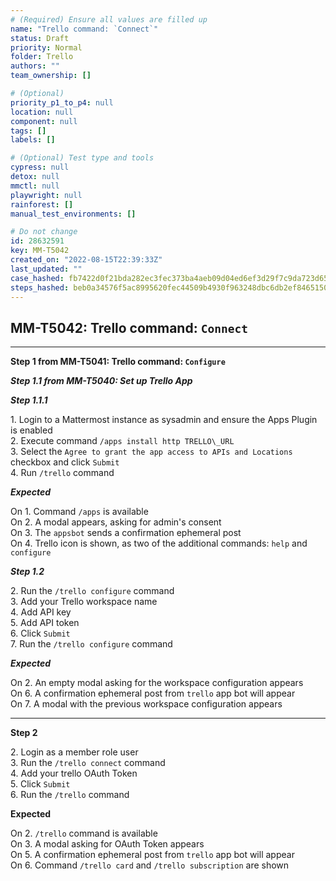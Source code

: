 ```yaml
---
# (Required) Ensure all values are filled up
name: "Trello command: `Connect`"
status: Draft
priority: Normal
folder: Trello
authors: ""
team_ownership: []

# (Optional)
priority_p1_to_p4: null
location: null
component: null
tags: []
labels: []

# (Optional) Test type and tools
cypress: null
detox: null
mmctl: null
playwright: null
rainforest: []
manual_test_environments: []

# Do not change
id: 28632591
key: MM-T5042
created_on: "2022-08-15T22:39:33Z"
last_updated: ""
case_hashed: fb7422d0f21bda282ec3fec373ba4aeb09d04ed6ef3d29f7c9da723d65755183cb39f699443dadaf3a2eedad1c52d86d
steps_hashed: beb0a34576f5ac8995620fec44509b4930f963248dbc6db2ef84651505f07323948c05f06a571244e9aae3fbfaebc390
---
```


<!-- (Auto-generated) Based on frontmatter's "key" and "name" -->

## MM-T5042: Trello command: `Connect`

---

**Step 1 from MM-T5041: Trello command: `Configure`**

<!-- (Auto-generated) Note: Steps 1.1 to 1.2 should not be updated here. Instead, modify directly to the referenced MM-T5041 test case. -->

_**Step 1.1 from MM-T5040: Set up Trello App**_

<!-- (Auto-generated) Note: Step 1.1.1 should not be updated here. Instead, modify directly to the referenced MM-T5040 test case. -->

_**Step 1.1.1**_

1\. Login to a Mattermost instance as sysadmin and ensure the Apps Plugin is enabled\
2\. Execute command `/apps install http TRELLO\_URL`\
3\. Select the `Agree to grant the app access to APIs and Locations` checkbox and click `Submit`\
4\. Run `/trello` command

_**Expected**_

On 1. Command `/apps` is available\
On 2. A modal appears, asking for admin's consent\
On 3. The `appsbot` sends a confirmation ephemeral post\
On 4. Trello icon is shown, as two of the additional commands: `help` and `configure`

_**Step 1.2**_

2\. Run the `/trello configure` command\
3\. Add your Trello workspace name\
4\. Add API key\
5\. Add API token\
6\. Click `Submit`\
7\. Run the `/trello configure` command

_**Expected**_

On 2. An empty modal asking for the workspace configuration appears\
On 6. A confirmation ephemeral post from `trello` app bot will appear\
On 7. A modal with the previous workspace configuration appears

---

**Step 2**

2\. Login as a member role user\
3\. Run the `/trello connect` command\
4\. Add your trello OAuth Token\
5\. Click `Submit`\
6\. Run the `/trello` command

**Expected**

On 2. `/trello` command is available\
On 3. A modal asking for OAuth Token appears\
On 5. A confirmation ephemeral post from `trello` app bot will appear\
On 6. Command `/trello card` and `/trello subscription` are shown
